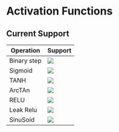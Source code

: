 # Activation Functions

## Current Support

Operation | Support
------------ | -------------
Binary step | ![](https://raw.githubusercontent.com/snownz/Virtual-Intelligence/Git/Info/images/ok.png)
Sigmoid | ![](https://raw.githubusercontent.com/snownz/Virtual-Intelligence/Git/Info/images/ok.png)
TANH | ![](https://raw.githubusercontent.com/snownz/Virtual-Intelligence/Git/Info/images/ok.png)
ArcTAn | ![](https://raw.githubusercontent.com/snownz/Virtual-Intelligence/Git/Info/images/ok.png)
RELU | ![](https://raw.githubusercontent.com/snownz/Virtual-Intelligence/Git/Info/images/ok.png)
Leak Relu | ![](https://raw.githubusercontent.com/snownz/Virtual-Intelligence/Git/Info/images/ok.png)
SinuSoid | ![](https://raw.githubusercontent.com/snownz/Virtual-Intelligence/Git/Info/images/ok.png)
